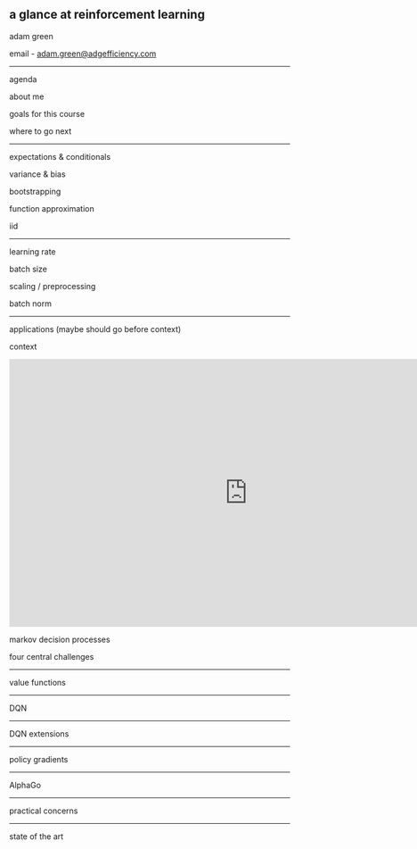 ## a glance at reinforcement learning

adam green 

email - [adam.green@adgefficiency.com](adam.green@adgefficiency.com)

---

agenda

about me

goals for this course

where to go next

---

expectations & conditionals

variance & bias

bootstrapping

function approximation

iid

---

learning rate

batch size

scaling / preprocessing

batch norm

---

applications (maybe should go before context)

context

<iframe width="854" height="480" src="https://www.youtube.com/embed/i3lEG6aRGm8?start=1632" frameborder="0" allow="autoplay; encrypted-media" allowfullscreen></iframe>

markov decision processes 

four central challenges 

---

value functions 

---

DQN 

---

DQN extensions

---

policy gradients

---

AlphaGo

---

practical concerns

---

state of the art
